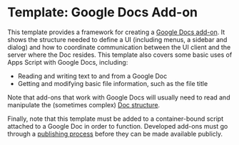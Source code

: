 Template: Google Docs Add-on
============================

This template provides a framework for creating a
[Google Docs add-on](https://developers.google.com/apps-script/add-ons/).
It shows the structure needed to define a UI (including
menus, a sidebar and dialog) and how to coordinate communication
between the UI client and the server where the Doc resides. This
template also covers some basic uses of Apps Script with Google
Docs, including:

* Reading and writing text to and from a Google Doc
* Getting and modifying basic file information, such as the file title

Note that add-ons that work with Google Docs will usually need to read
and manipulate the (sometimes complex)
[Doc structure](https://developers.google.com/apps-script/guides/docs#structure_of_a_document).

Finally, note that this template must be added to a container-bound
script attached to a Google Doc in order to function. Developed
add-ons must go through a
[publishing process](https://developers.google.com/apps-script/add-ons/publish) 
before they can be made available publicly.

